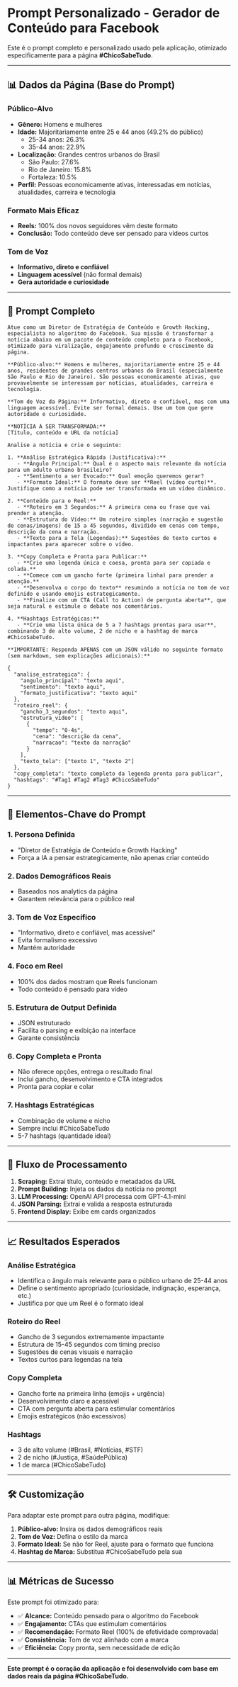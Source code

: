 # Prompt Personalizado - Gerador de Conteúdo para Facebook

Este é o prompt completo e personalizado usado pela aplicação, otimizado especificamente para a página **#ChicoSabeTudo**.

---

## 📊 Dados da Página (Base do Prompt)

### Público-Alvo
- **Gênero:** Homens e mulheres
- **Idade:** Majoritariamente entre 25 e 44 anos (49.2% do público)
  - 25-34 anos: 26.3%
  - 35-44 anos: 22.9%
- **Localização:** Grandes centros urbanos do Brasil
  - São Paulo: 27.6%
  - Rio de Janeiro: 15.8%
  - Fortaleza: 10.5%
- **Perfil:** Pessoas economicamente ativas, interessadas em notícias, atualidades, carreira e tecnologia

### Formato Mais Eficaz
- **Reels:** 100% dos novos seguidores vêm deste formato
- **Conclusão:** Todo conteúdo deve ser pensado para vídeos curtos

### Tom de Voz
- **Informativo, direto e confiável**
- **Linguagem acessível** (não formal demais)
- **Gera autoridade e curiosidade**

---

## 📝 Prompt Completo

```
Atue como um Diretor de Estratégia de Conteúdo e Growth Hacking, especialista no algoritmo do Facebook. Sua missão é transformar a notícia abaixo em um pacote de conteúdo completo para o Facebook, otimizado para viralização, engajamento profundo e crescimento da página.

**Público-alvo:** Homens e mulheres, majoritariamente entre 25 e 44 anos, residentes de grandes centros urbanos do Brasil (especialmente São Paulo e Rio de Janeiro). São pessoas economicamente ativas, que provavelmente se interessam por notícias, atualidades, carreira e tecnologia.

**Tom de Voz da Página:** Informativo, direto e confiável, mas com uma linguagem acessível. Evite ser formal demais. Use um tom que gere autoridade e curiosidade.

**NOTÍCIA A SER TRANSFORMADA:**
[Título, conteúdo e URL da notícia]

Analise a notícia e crie o seguinte:

1. **Análise Estratégica Rápida (Justificativa):**
   - **Ângulo Principal:** Qual é o aspecto mais relevante da notícia para um adulto urbano brasileiro?
   - **Sentimento a ser Evocado:** Qual emoção queremos gerar?
   - **Formato Ideal:** O formato deve ser **Reel (vídeo curto)**. Justifique como a notícia pode ser transformada em um vídeo dinâmico.

2. **Conteúdo para o Reel:**
   - **Roteiro em 3 Segundos:** A primeira cena ou frase que vai prender a atenção.
   - **Estrutura do Vídeo:** Um roteiro simples (narração e sugestão de cenas/imagens) de 15 a 45 segundos, dividido em cenas com tempo, descrição da cena e narração.
   - **Texto para a Tela (Legendas):** Sugestões de texto curtos e impactantes para aparecer sobre o vídeo.

3. **Copy Completa e Pronta para Publicar:**
   - **Crie uma legenda única e coesa, pronta para ser copiada e colada.**
   - **Comece com um gancho forte (primeira linha) para prender a atenção.**
   - **Desenvolva o corpo do texto** resumindo a notícia no tom de voz definido e usando emojis estrategicamente.
   - **Finalize com um CTA (Call to Action) de pergunta aberta**, que seja natural e estimule o debate nos comentários.

4. **Hashtags Estratégicas:**
   - **Crie uma lista única de 5 a 7 hashtags prontas para usar**, combinando 3 de alto volume, 2 de nicho e a hashtag de marca #ChicoSabeTudo.

**IMPORTANTE: Responda APENAS com um JSON válido no seguinte formato (sem markdown, sem explicações adicionais):**

{
  "analise_estrategica": {
    "angulo_principal": "texto aqui",
    "sentimento": "texto aqui",
    "formato_justificativa": "texto aqui"
  },
  "roteiro_reel": {
    "gancho_3_segundos": "texto aqui",
    "estrutura_video": [
      {
        "tempo": "0-4s",
        "cena": "descrição da cena",
        "narracao": "texto da narração"
      }
    ],
    "texto_tela": ["texto 1", "texto 2"]
  },
  "copy_completa": "texto completo da legenda pronta para publicar",
  "hashtags": "#Tag1 #Tag2 #Tag3 #ChicoSabeTudo"
}
```

---

## 🎯 Elementos-Chave do Prompt

### 1. Persona Definida
- "Diretor de Estratégia de Conteúdo e Growth Hacking"
- Força a IA a pensar estrategicamente, não apenas criar conteúdo

### 2. Dados Demográficos Reais
- Baseados nos analytics da página
- Garantem relevância para o público real

### 3. Tom de Voz Específico
- "Informativo, direto e confiável, mas acessível"
- Evita formalismo excessivo
- Mantém autoridade

### 4. Foco em Reel
- 100% dos dados mostram que Reels funcionam
- Todo conteúdo é pensado para vídeo

### 5. Estrutura de Output Definida
- JSON estruturado
- Facilita o parsing e exibição na interface
- Garante consistência

### 6. Copy Completa e Pronta
- Não oferece opções, entrega o resultado final
- Inclui gancho, desenvolvimento e CTA integrados
- Pronta para copiar e colar

### 7. Hashtags Estratégicas
- Combinação de volume e nicho
- Sempre inclui #ChicoSabeTudo
- 5-7 hashtags (quantidade ideal)

---

## 🔄 Fluxo de Processamento

1. **Scraping:** Extrai título, conteúdo e metadados da URL
2. **Prompt Building:** Injeta os dados da notícia no prompt
3. **LLM Processing:** OpenAI API processa com GPT-4.1-mini
4. **JSON Parsing:** Extrai e valida a resposta estruturada
5. **Frontend Display:** Exibe em cards organizados

---

## 📈 Resultados Esperados

### Análise Estratégica
- Identifica o ângulo mais relevante para o público urbano de 25-44 anos
- Define o sentimento apropriado (curiosidade, indignação, esperança, etc.)
- Justifica por que um Reel é o formato ideal

### Roteiro do Reel
- Gancho de 3 segundos extremamente impactante
- Estrutura de 15-45 segundos com timing preciso
- Sugestões de cenas visuais e narração
- Textos curtos para legendas na tela

### Copy Completa
- Gancho forte na primeira linha (emojis + urgência)
- Desenvolvimento claro e acessível
- CTA com pergunta aberta para estimular comentários
- Emojis estratégicos (não excessivos)

### Hashtags
- 3 de alto volume (#Brasil, #Notícias, #STF)
- 2 de nicho (#Justiça, #SaúdePública)
- 1 de marca (#ChicoSabeTudo)

---

## 🛠️ Customização

Para adaptar este prompt para outra página, modifique:

1. **Público-alvo:** Insira os dados demográficos reais
2. **Tom de Voz:** Defina o estilo da marca
3. **Formato Ideal:** Se não for Reel, ajuste para o formato que funciona
4. **Hashtag de Marca:** Substitua #ChicoSabeTudo pela sua

---

## 📊 Métricas de Sucesso

Este prompt foi otimizado para:

- ✅ **Alcance:** Conteúdo pensado para o algoritmo do Facebook
- ✅ **Engajamento:** CTAs que estimulam comentários
- ✅ **Recomendação:** Formato Reel (100% de efetividade comprovada)
- ✅ **Consistência:** Tom de voz alinhado com a marca
- ✅ **Eficiência:** Copy pronta, sem necessidade de edição

---

**Este prompt é o coração da aplicação e foi desenvolvido com base em dados reais da página #ChicoSabeTudo.**

